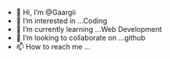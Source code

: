 - 👋 Hi, I’m @Gaargii
- 👀 I’m interested in ...Coding
- 🌱 I’m currently learning ...Web Development
- 💞️ I’m looking to collaborate on ...github
- 📫 How to reach me ...

<!---
Gaargii/Gaargii is a ✨ special ✨ repository because its `README.md` (this file) appears on your GitHub profile.
You can click the Preview link to take a look at your changes.
--->
